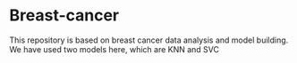 # Breast-cancer
This repository is based on breast cancer data analysis and model building. We have used two models here, which are KNN and SVC
